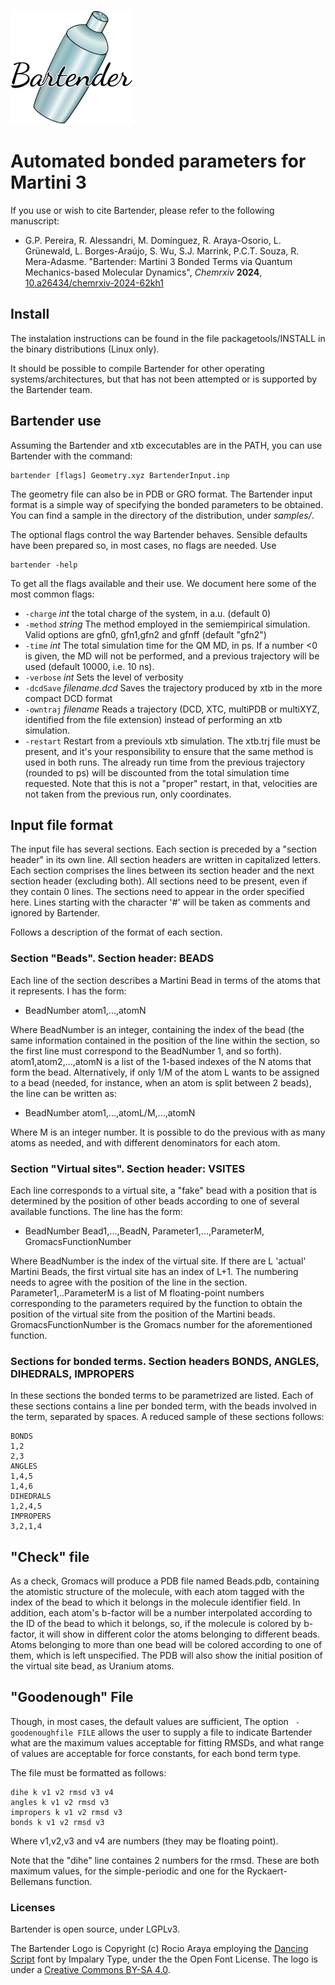 ![Bartender](graphics/logofinal_trazo_33.png)

# Automated bonded parameters for Martini 3

If you use or wish to cite Bartender, please refer to the following manuscript:

- G.P. Pereira, R. Alessandri, M. Domínguez, R. Araya-Osorio, L. Grünewald,
  L. Borges-Araújo, S. Wu, S.J. Marrink, P.C.T. Souza, R. Mera-Adasme.
  "Bartender: Martini 3 Bonded Terms via Quantum Mechanics-based Molecular Dynamics",
  *Chemrxiv* **2024**, [10.a26434/chemrxiv-2024-62kh1](https://doi.org/10.26434/chemrxiv-2024-62kh1)
 

## Install 

The instalation instructions can be found in the file
packagetools/INSTALL in the binary distributions (Linux only). 

It should be possible to compile Bartender 
for other operating systems/architectures, but that 
has not been attempted or is supported by the Bartender team.


## Bartender use

Assuming the Bartender and xtb excecutables are in the PATH, you
can use Bartender with the command:

```
bartender [flags] Geometry.xyz BartenderInput.inp
```

The geometry file can also be in PDB or GRO format. The Bartender input format
is a simple way of specifying the bonded parameters to be obtained. You can find a
sample in the directory of the distribution, under _samples/_.

The optional flags control the way Bartender behaves. Sensible defaults have been prepared so, in
most cases, no flags are needed. Use

```
bartender -help
```

To get all the flags available and their use. We document here some of the most common flags:

*  `-charge` _int_ the total charge of the system, in a.u. (default 0)
*  `-method` _string_ The method employed in the semiempirical simulation. Valid options are gfn0, gfn1,gfn2 and gfnff (default "gfn2")
*  `-time` _int_ The total simulation time for the QM MD, in ps. If a number <0 is given, the MD will not be performed, and a previous trajectory will be used (default 10000, i.e. 10 ns).
*  `-verbose` _int_  Sets the level of verbosity
*  `-dcdSave` _filename.dcd_ Saves the trajectory produced by xtb in the more compact DCD format
*  `-owntraj` _filename_ Reads a trajectory (DCD, XTC, multiPDB or multiXYZ, identified from the file extension) instead of performing an xtb simulation.
*  `-restart` Restart from a previouls xtb simulation. The xtb.trj file must be present, and it's your responsibility to ensure that the same method is used in both runs. The already run time from the previous trajectory (rounded to ps) will be discounted from the total simulation time requested. Note that this is not a "proper" restart, in that, velocities are not taken from the previous run, only coordinates.


## Input file format

The input file has several sections. Each section is preceded by a "section header" in its own line. All section headers are written in capitalized letters. Each section comprises the lines between its section header and the next section header (excluding both). All sections need to be present, even if they contain 0 lines. The sections need to appear in the order specified here. 
Lines starting with the character '\#' will be taken as comments and ignored by Bartender. 

Follows a description of the format of each section.

### Section "Beads". Section header: BEADS
Each line of the section describes a Martini Bead in terms of the atoms that it represents. I has the form:

* BeadNumber atom1,...,atomN 

Where BeadNumber is an integer, containing the index of the bead (the same information contained in the position of the line within the section, so the first line must correspond to the BeadNumber 1, and so forth). atom1,atom2,...,atomN is a list of the 1-based indexes of the N atoms that form the bead. Alternatively, if only 1/M of the atom L wants to be assigned to a bead (needed, for instance, when an atom is split between 2 beads), the line can be written as:

* BeadNumber atom1,...,atomL/M,...,atomN 

Where M is an integer number. It is possible to do the previous with as many atoms as needed, and with different denominators for each atom.

### Section "Virtual sites". Section header: VSITES
Each line corresponds to a virtual site, a "fake" bead with a position that is determined by the position of other beads according to one of several available functions. The line has the form:

* BeadNumber  Bead1,...,BeadN, Parameter1,...,ParameterM, GromacsFunctionNumber

Where BeadNumber is the index of the virtual site. If there are L 'actual' Martini Beads, the first virtual site has an index of L+1. The numbering needs to agree with the position of the line in the section. Parameter1,..ParameterM is a list of M floating-point numbers corresponding to the parameters required by the function to obtain the position of the virtual site from the position of the Martini beads. GromacsFunctionNumber is the Gromacs number for the aforementioned function.


### Sections for bonded terms. Section headers BONDS, ANGLES, DIHEDRALS, IMPROPERS

In these sections the bonded terms to be parametrized are listed.
Each of these sections contains a line per bonded term, with the beads involved in the term,
separated by spaces. A reduced sample of these sections follows:

```
BONDS
1,2
2,3
ANGLES
1,4,5 
1,4,6
DIHEDRALS
1,2,4,5
IMPROPERS  
3,2,1,4
```

## "Check" file

As a check, Gromacs will produce a PDB file named Beads.pdb, containing the atomistic structure of the molecule, with each atom tagged with the index of the bead to which it belongs in the molecule identifier field. In addition, each atom's b-factor will be a number interpolated according to the ID of the bead to which it belongs, so, if the molecule is colored by b-factor, it will show in different color the atoms belonging to different beads. Atoms belonging to more than one bead will be colored according to one of them, which is left unspecified. The PDB will also show the initial position of the virtual site bead, as Uranium atoms.


## "Goodenough" File

Though, in most cases, the default values are sufficient, The option ``` -goodenoughfile FILE``` allows the user to supply a file to indicate Bartender what are the maximum values acceptable for fitting RMSDs, and what range of values are acceptable for force constants, for each bond term type.

The file must be formatted as follows:

```
dihe k v1 v2 rmsd v3 v4
angles k v1 v2 rmsd v3
impropers k v1 v2 rmsd v3
bonds k v1 v2 rmsd v3
```

Where v1,v2,v3 and v4 are numbers (they may be floating point).

Note that the "dihe" line containes 2 numbers for the rmsd. 
These are both maximum values, for the simple-periodic and one for the
Ryckaert-Bellemans function.

### Licenses

Bartender is open source, under LGPLv3.

The Bartender Logo is Copyright (c) Rocio Araya employing the [Dancing Script](https://github.com/impallari/DancingScript) font by Impalary Type, under the the Open Font License. The logo is under a [Creative Commons BY-SA 4.0](https://creativecommons.org/licenses/by-sa/4.0/).


